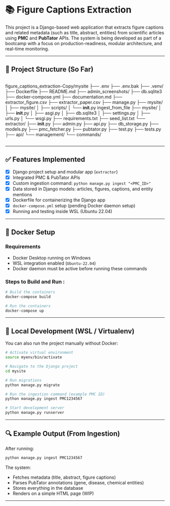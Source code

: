 # 📚 Figure Captions Extraction

This project is a Django-based web application that extracts figure captions and related metadata (such as title, abstract, entities) from scientific articles using **PMC** and **PubTator** APIs. The system is being developed as part of a bootcamp with a focus on production-readiness, modular architecture, and real-time monitoring.

---

## 🔧 Project Structure (So Far)

```
```
figure_captions_extraction-Copy/mysite
├── .env
├── .env.bak
├── .venv/
├── Dockerfile
├── README.md
├── admin_screenshots/
├── db.sqlite3
├── docker-compose.yml
├── documentation.md
├── extractor_figure.csv
├── extractor_paper.csv
├── manage.py
├── mysite/
│   ├── mysite/
│   ├── scripts/
│   └── __init__.py
        ingest_from_file
├── mysite/
│   ├── __init__.py
│   ├── asgi.py
│   ├── db.sqlite3
│   ├── settings.py
│   ├── urls.py
│   └── wsgi.py
├── requirements.txt
├── seed_list.txt
└── extractor/
    ├── __init__.py
    ├── admin.py
    ├── api.py
    ├── db_storage.py
    ├── models.py
    ├── pmc_fetcher.py
    ├── pubtator.py
    ├── test.py
    ├── tests.py
    ├── api/
    └── management/
        └── commands/
```

```

---

## ✅ Features Implemented

- [x] Django project setup and modular app (`extractor`)
- [x] Integrated PMC & PubTator APIs
- [x] Custom ingestion command: `python manage.py ingest "<PMC_ID>"`
- [x] Data stored in Django models: articles, figures, captions, and entity mentions
- [x] Dockerfile for containerizing the Django app
- [x] `docker-compose.yml` setup (pending Docker daemon setup)
- [x] Running and testing inside WSL (Ubuntu 22.04)

---

## 🐳 Docker Setup 

### Requirements
- Docker Desktop running on Windows
- WSL integration enabled (`Ubuntu-22.04`)
- Docker daemon must be active before running these commands

### Steps to Build and Run :

```bash
# Build the containers
docker-compose build

# Run the containers
docker-compose up
```

---

## 🧪 Local Development (WSL / Virtualenv)

You can also run the project manually without Docker:

```bash
# Activate virtual environment
source myenv/bin/activate

# Navigate to the Django project
cd mysite

# Run migrations
python manage.py migrate

# Run the ingestion command (example PMC ID)
python manage.py ingest PMC1234567

# Start development server
python manage.py runserver
```

---

## 🔍 Example Output (From Ingestion)

After running:

```bash
python manage.py ingest PMC1234567
```

The system:
- Fetches metadata (title, abstract, figure captions)
- Parses PubTator annotations (gene, disease, chemical entities)
- Stores everything in the database
- Renders on a simple HTML page (WIP)

---





